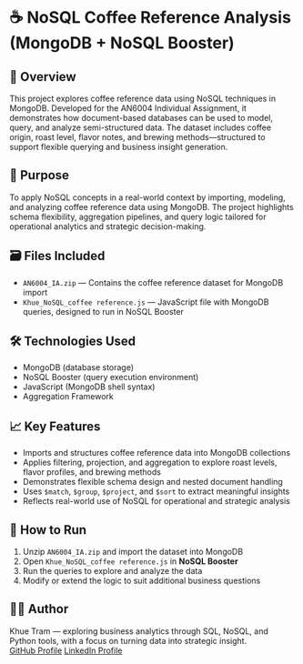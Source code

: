 # ☕ NoSQL Coffee Reference Analysis (MongoDB + NoSQL Booster)

## 📌 Overview  
This project explores coffee reference data using NoSQL techniques in MongoDB. Developed for the AN6004 Individual Assignment, it demonstrates how document-based databases can be used to model, query, and analyze semi-structured data. The dataset includes coffee origin, roast level, flavor notes, and brewing methods—structured to support flexible querying and business insight generation.

## 🎯 Purpose  
To apply NoSQL concepts in a real-world context by importing, modeling, and analyzing coffee reference data using MongoDB. The project highlights schema flexibility, aggregation pipelines, and query logic tailored for operational analytics and strategic decision-making.

## 🗃️ Files Included  
- `AN6004_IA.zip` — Contains the coffee reference dataset for MongoDB import  
- `Khue_NoSQL_coffee reference.js` — JavaScript file with MongoDB queries, designed to run in NoSQL Booster

## 🛠️ Technologies Used  
- MongoDB (database storage)  
- NoSQL Booster (query execution environment)  
- JavaScript (MongoDB shell syntax)  
- Aggregation Framework

## 📈 Key Features  
- Imports and structures coffee reference data into MongoDB collections  
- Applies filtering, projection, and aggregation to explore roast levels, flavor profiles, and brewing methods  
- Demonstrates flexible schema design and nested document handling  
- Uses `$match`, `$group`, `$project`, and `$sort` to extract meaningful insights  
- Reflects real-world use of NoSQL for operational and strategic analysis

## 🚀 How to Run  
1. Unzip `AN6004_IA.zip` and import the dataset into MongoDB  
2. Open `Khue_NoSQL_coffee reference.js` in **NoSQL Booster**  
3. Run the queries to explore and analyze the data  
4. Modify or extend the logic to suit additional business questions

## 🙋‍♀️ Author  
Khue Tram — exploring business analytics through SQL, NoSQL, and Python tools, with a focus on turning data into strategic insight.  
[GitHub Profile](https://github.com/khue-tram)
[LinkedIn Profile](https://www.linkedin.com/in/khue-tram/)
